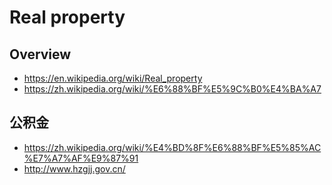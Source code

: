 # Real property


## Overview

- https://en.wikipedia.org/wiki/Real_property
- https://zh.wikipedia.org/wiki/%E6%88%BF%E5%9C%B0%E4%BA%A7


## 公积金

- https://zh.wikipedia.org/wiki/%E4%BD%8F%E6%88%BF%E5%85%AC%E7%A7%AF%E9%87%91
- http://www.hzgjj.gov.cn/
